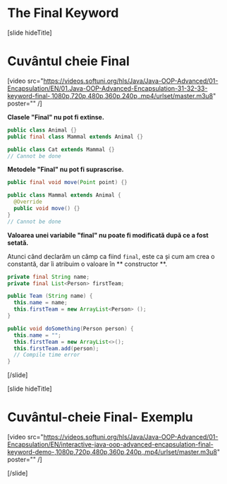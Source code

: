 # The Final Keyword

[slide hideTitle]

# Cuvântul cheie Final 

[video src="https://videos.softuni.org/hls/Java/Java-OOP-Advanced/01-Encapsulation/EN/01.Java-OOP-Advanced-Encapsulation-31-32-33-keyword-final-,1080p,720p,480p,360p,240p,.mp4/urlset/master.m3u8" poster="" /]

**Clasele "Final" nu pot fi extinse.**

```java
public class Animal {}
public final class Mammal extends Animal {}

public class Cat extends Mammal {}
// Cannot be done
```

**Metodele "Final" nu pot fi suprascrise.**

```java
public final void move(Point point) {}

public class Mammal extends Animal {
  @Override 
  public void move() {}
}
// Cannot be done
```

**Valoarea unei variabile "final" nu poate fi modificată după ce a fost setată.**

Atunci când declarăm un câmp ca fiind `final`, este ca și cum am crea o constantă, dar îi atribuim o valoare în ** constructor **.

```java
private final String name;
private final List<Person> firstTeam;

public Team (String name) {
  this.name = name;
  this.firstTeam = new ArrayList<Person> ();
}

public void doSomething(Person person) {
  this.name = "";
  this.firstTeam = new ArrayList<>();
  this.firstTeam.add(person);
  // Compile time error
}
```
[/slide]

[slide hideTitle]

# Cuvântul-cheie Final- Exemplu
[video src="https://videos.softuni.org/hls/Java/Java-OOP-Advanced/01-Encapsulation/EN/interactive-java-oop-advanced-encapsulation-final-keyword-demo-,1080p,720p,480p,360p,240p,.mp4/urlset/master.m3u8" poster="" /]

[/slide]
